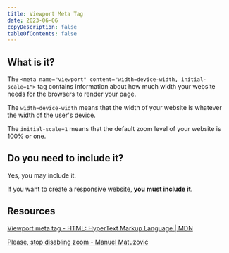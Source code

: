```yaml
---
title: Viewport Meta Tag
date: 2023-06-06
copyDescription: false
tableOfContents: false
---
```


## What is it?

The `<meta name="viewport" content="width=device-width, initial-scale=1">` tag contains information about how much width your website needs for the browsers to render your page.

The `width=device-width` means that the width of your website is whatever the width of the user's device.

The `initial-scale=1` means that the default zoom level of your website is 100% or one.

## Do you need to include it?

Yes, you may include it.

If you want to create a responsive website, **you must include it**.

## Resources

[Viewport meta tag - HTML: HyperText Markup Language | MDN](https://developer.mozilla.org/en-US/docs/Web/HTML/Viewport_meta_tag)

[Please, stop disabling zoom - Manuel Matuzović](https://www.matuzo.at/blog/2022/please-stop-disabling-zoom/)
